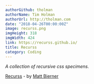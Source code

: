 ```yaml
---
authorGithub: tholman
authorName: Tim Holman
authorUrl: http://tholman.com
date: "2018-04-26T00:00:00Z"
image: recurss.png
imgHeight: 318
imgWidth: 424
link: https://recurss.github.io/
title: Recurss
category: Coding
---
```


_A collection of recursive css specimens._

[Recurss](https://recurss.github.io/) - by [Matt Bierner](https://blog.mattbierner.com/)
